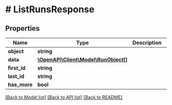 # # ListRunsResponse

## Properties

Name | Type | Description | Notes
------------ | ------------- | ------------- | -------------
**object** | **string** |  |
**data** | [**\OpenAPI\Client\Model\RunObject[]**](RunObject.md) |  |
**first_id** | **string** |  |
**last_id** | **string** |  |
**has_more** | **bool** |  |

[[Back to Model list]](../../README.md#models) [[Back to API list]](../../README.md#endpoints) [[Back to README]](../../README.md)
